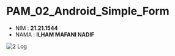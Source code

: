 # PAM_02_Android_Simple_Form
- NIM     : **21.21.1544**
- NAMA : **ILHAM MAFANI NADIF**

![2 Log](https://user-images.githubusercontent.com/91717104/136518847-7d461379-e6ea-4b2e-a811-ac1047b14a71.png)
